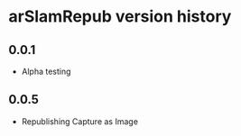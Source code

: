 # arSlamRepub version history

## 0.0.1

- Alpha testing

## 0.0.5

- Republishing Capture as Image
